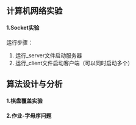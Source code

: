 ## 计算机网络实验
#### 1.Socket实验
运行步骤：
1. 运行_server文件启动服务器
2. 运行_client文件启动客户端（可以同时启动多个）

## 算法设计与分析
#### 1.棋盘覆盖实验
#### 2.作业-字母序问题

